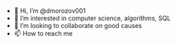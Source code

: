 - 👋 Hi, I’m @dmorozov001
- 👀 I’m interested in computer science, algorithms, SQL
- 💞️ I’m looking to collaborate on good causes
- 📫 How to reach me 

<!---
dmorozov001/dmorozov001 is a ✨ special ✨ repository because its `README.md` (this file) appears on your GitHub profile.
You can click the Preview link to take a look at your changes.
--->
